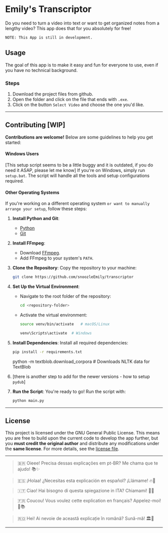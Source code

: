 # Emily's Transcriptor

Do you need to turn a video into text or want to get organized notes from a lengthy video? This app does that for you absolutely for free!

`NOTE: This App is still in development.`

## Usage

The goal of this app is to make it easy and fun for everyone to use, even if you have no technical background.

### **Steps** 
1. Download the project files from github.
2. Open the folder and click on the file that ends with `.exe`. 
3. Click on the button `Select Video` and choose the one you'd like.

---

## Contributing [WIP]

**Contributions are welcome!** Below are some guidelines to help you get started:

#### **Windows Users** 
[This setup script seems to be a little buggy and it is outdated, if you do need it ASAP, please let me know]
If you're on Windows, simply run `setup.bat`. The script will handle all the tools and setup configurations required. 

#### **Other Operating Systems**
If you're working on a different operating system `or want to manually arrange your setup`, follow these steps:

1. **Install Python and Git**:
   - [Python](https://www.python.org/downloads/)
   - [Git](https://git-scm.com/downloads)

2. **Install FFmpeg**:
   - Download [FFmpeg](https://github.com/BtbN/FFmpeg-Builds/releases/download/latest/ffmpeg-master-latest-win64-gpl.zip).
   - Add FFmpeg to your system's `PATH`.

3. **Clone the Repository**:
   Copy the repository to your machine:
   ```bash
   git clone https://github.com/snoozleEmily/transcriptor
   ```

4. **Set Up the Virtual Environment**:
   - Navigate to the root folder of the repository:
     ```bash
     cd <repository-folder>
     ```
   - Activate the virtual environment:
     ```bash
     source venv/bin/activate   # macOS/Linux
     ```
     ```bash
     venv\Scripts\activate  # Windows
     ```

5. **Install Dependencies**:
   Install all required dependencies:
   ```bash
   pip install -r requirements.txt
   ```

   python -m textblob.download_corpora  # Downloads NLTK data for TextBlob
  
6.  [there is another step to add for the newer versions - how to setup `pydub`]

7. **Run the Script**:
   You're ready to go! Run the script with:
   ```bash
   python main.py
   ```
---

## License

This project is licensed under the GNU General Public License. This means you are free to build upon the current code to develop the app further, but you **must credit the original author** and distribute any modifications under the **same license**. For more details, see the [license file](LICENSE).


---
> 🇧🇷 Oieee! Precisa dessas explicações em pt-BR? Me chama que te ajudo! 📚✨

> 🇪🇸 ¡Holaa! ¿Necesitas esta explicación en español? ¡Llámame! 🔥📖

> 🇮🇹 Ciao! Hai bisogno di questa spiegazione in ITA? Chiamami! 🍕📜

> 🇫🇷 Coucou! Vous voulez cette explication en français? Appelez-moi! 🥖📚

> 🇷🇴 Hei! Ai nevoie de această explicație în română? Sună-mă! 🏛️📖
---
